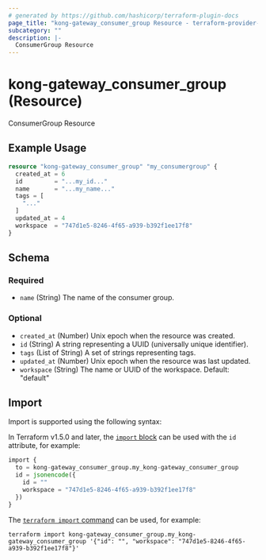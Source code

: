 ```yaml
---
# generated by https://github.com/hashicorp/terraform-plugin-docs
page_title: "kong-gateway_consumer_group Resource - terraform-provider-kong-gateway"
subcategory: ""
description: |-
  ConsumerGroup Resource
---
```


# kong-gateway_consumer_group (Resource)

ConsumerGroup Resource

## Example Usage

```terraform
resource "kong-gateway_consumer_group" "my_consumergroup" {
  created_at = 6
  id         = "...my_id..."
  name       = "...my_name..."
  tags = [
    "..."
  ]
  updated_at = 4
  workspace  = "747d1e5-8246-4f65-a939-b392f1ee17f8"
}
```

<!-- schema generated by tfplugindocs -->
## Schema

### Required

- `name` (String) The name of the consumer group.

### Optional

- `created_at` (Number) Unix epoch when the resource was created.
- `id` (String) A string representing a UUID (universally unique identifier).
- `tags` (List of String) A set of strings representing tags.
- `updated_at` (Number) Unix epoch when the resource was last updated.
- `workspace` (String) The name or UUID of the workspace. Default: "default"

## Import

Import is supported using the following syntax:

In Terraform v1.5.0 and later, the [`import` block](https://developer.hashicorp.com/terraform/language/import) can be used with the `id` attribute, for example:

```terraform
import {
  to = kong-gateway_consumer_group.my_kong-gateway_consumer_group
  id = jsonencode({
    id = ""
    workspace = "747d1e5-8246-4f65-a939-b392f1ee17f8"
  })
}
```

The [`terraform import` command](https://developer.hashicorp.com/terraform/cli/commands/import) can be used, for example:

```shell
terraform import kong-gateway_consumer_group.my_kong-gateway_consumer_group '{"id": "", "workspace": "747d1e5-8246-4f65-a939-b392f1ee17f8"}'
```
